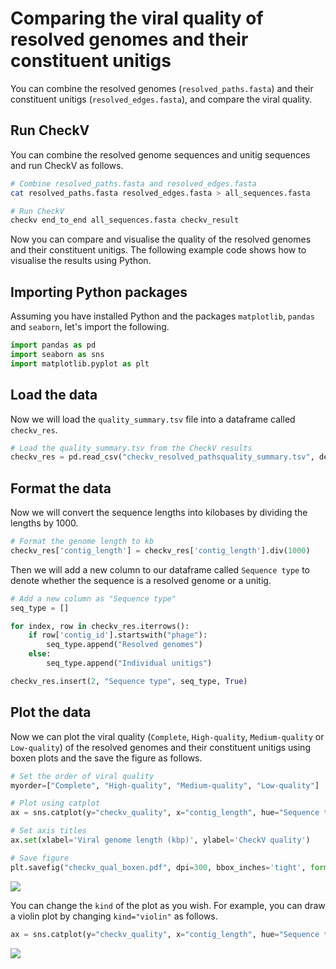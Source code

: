 # Comparing the viral quality of resolved genomes and their constituent unitigs

You can combine the resolved genomes (`resolved_paths.fasta`) and their constituent unitigs (`resolved_edges.fasta`), and compare the viral quality.

## Run CheckV

You can combine the resolved genome sequences and unitig sequences and run CheckV as follows.

```bash
# Combine resolved_paths.fasta and resolved_edges.fasta
cat resolved_paths.fasta resolved_edges.fasta > all_sequences.fasta

# Run CheckV
checkv end_to_end all_sequences.fasta checkv_result
```

Now you can compare and visualise the quality of the resolved genomes and their constituent unitigs. The following example code shows how to visualise the results using Python.

## Importing Python packages

Assuming you have installed Python and the packages `matplotlib`, `pandas` and `seaborn`, let's import the following.

```python
import pandas as pd
import seaborn as sns
import matplotlib.pyplot as plt
```

## Load the data

Now we will load the `quality_summary.tsv` file into a dataframe called `checkv_res`.

```python
# Load the quality_summary.tsv from the CheckV results
checkv_res = pd.read_csv("checkv_resolved_pathsquality_summary.tsv", delimiter="\t", header=0)
```

## Format the data

Now we will convert the sequence lengths into kilobases by dividing the lengths by 1000.

```python
# Format the genome length to kb
checkv_res['contig_length'] = checkv_res['contig_length'].div(1000)
```

Then we will add a new column to our dataframe called `Sequence type` to denote whether the sequence is a resolved genome or a unitig.

```python
# Add a new column as "Sequence type"
seq_type = []

for index, row in checkv_res.iterrows():
    if row['contig_id'].startswith("phage"):
        seq_type.append("Resolved genomes")
    else:
        seq_type.append("Individual unitigs")

checkv_res.insert(2, "Sequence type", seq_type, True)
```

## Plot the data

Now we can plot the viral quality (`Complete`, `High-quality`, `Medium-quality` or `Low-quality`) of the resolved genomes and their constituent unitigs using boxen plots and the save the figure as follows.

```python
# Set the order of viral quality
myorder=["Complete", "High-quality", "Medium-quality", "Low-quality"]

# Plot using catplot
ax = sns.catplot(y="checkv_quality", x="contig_length", hue="Sequence type", kind="boxen", data=checkv_res, height=5, aspect=1.5, order=myorder, showfliers=False)

# Set axis titles
ax.set(xlabel='Viral genome length (kbp)', ylabel='CheckV quality')

# Save figure
plt.savefig("checkv_qual_boxen.pdf", dpi=300, bbox_inches='tight', format='pdf') 
```

![](images/qual_resolved_genome_unitig_boxen.png)


You can change the `kind` of the plot as you wish. For example, you can draw a violin plot by changing `kind="violin"` as follows.

```python
ax = sns.catplot(y="checkv_quality", x="contig_length", hue="Sequence type", kind="violin", data=checkv_res, height=5, aspect=1.5, order=myorder, showfliers=False)
```

![](images/qual_resolved_genome_unitig_violin.png)